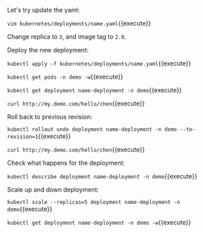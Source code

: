 Let's try update the yaml:

`vim kubernetes/deployments/name.yaml`{{execute}}

Change replica to `3`, and image tag to `2.0`.

Deploy the new deployment:

`kubectl apply -f kubernetes/deployments/name.yaml`{{execute}}

`kubectl get pods -n demo -w`{{execute}}

`kubectl get deployment name-deployment -n demo`{{execute}}

`curl http://my.demo.com/hello/chen`{{execute}}

Roll back to previous revision:

`kubectl rollout undo deployment name-deployment -n demo --to-revision=1`{{execute}}

`curl http://my.demo.com/hello/chen`{{execute}}

Check what happens for the deployment:

`kubectl describe deployment name-deployment -n demo`{{execute}}

Scale up and down deployment:

`kubectl scale --replicas=5 deployment name-deployment -n demo`{{execute}}

`kubectl get deployment name-deployment -n demo -w`{{execute}}
